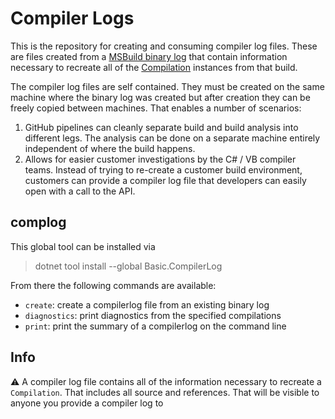 # Compiler Logs

This is the repository for creating and consuming compiler log files. These are files created from a [MSBuild binary log](https://github.com/KirillOsenkov/MSBuildStructuredLog) that contain information necessary to recreate all of the [Compilation](https://docs.microsoft.com/en-us/dotnet/api/microsoft.codeanalysis.compilation?view=roslyn-dotnet-4.2.0) instances from that build. 

The compiler log files are self contained. They must be created on the same machine where the binary log was created but after creation they can be freely copied between machines. That enables a number of scenarios:

1. GitHub pipelines can cleanly separate build and build analysis into different legs. The analysis can be done on a separate machine entirely independent of where the build happens.
1. Allows for easier customer investigations by the C# / VB compiler teams. Instead of trying to re-create a customer build environment, customers can provide a compiler log file that developers can easily open with a call to the API.

## complog

This global tool can be installed via 

> dotnet tool install --global Basic.CompilerLog

From there the following commands are available:

- `create`: create a compilerlog file from an existing binary log
- `diagnostics`: print diagnostics from the specified compilations
- `print`: print the summary of a compilerlog on the command line

## Info

:warning: A compiler log file contains all of the information necessary to recreate a `Compilation`. That includes all source and references. That will be visible to anyone you provide a compiler log to

